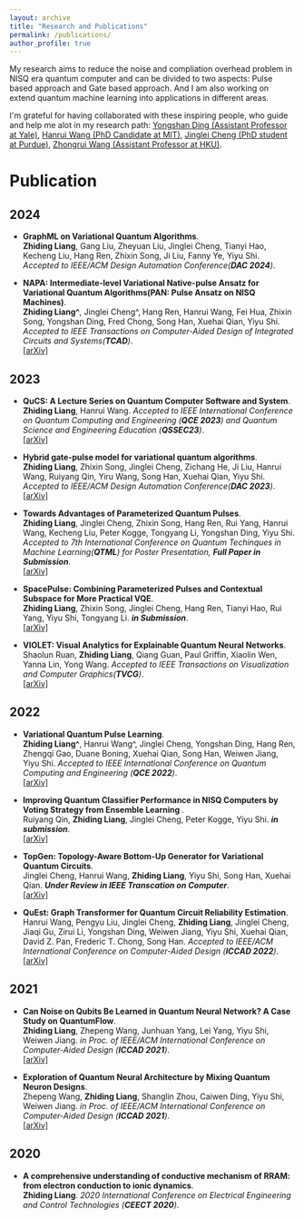 ```yaml
---
layout: archive
title: "Research and Publications"
permalink: /publications/
author_profile: true
---
```

My research aims to reduce the noise and compliation overhead problem in NISQ era quantum computer and can be divided to two aspects: Pulse based approach and Gate based approach. And I am also working on extend quantum machine learning into applications in different areas.

I'm grateful for having collaborated with these inspiring people, who guide and help me alot in my research path: [Yongshan Ding (Assistant Professor at Yale)](https://www.yongshanding.com/), [Hanrui Wang (PhD Candidate at MIT)](https://hanruiwang.me/), [Jinglei Cheng (PhD student at Purdue)](https://www.linkedin.com/in/jinglei-cheng-b7235a12b/), [Zhongrui Wang (Assistant Professor at HKU)](https://www.eee.hku.hk/~zrwang/).

# Publication
## 2024
* <b>GraphML on Variational Quantum Algorithms</b>. <br>
<b>Zhiding Liang</b>, Gang Liu, Zheyuan Liu, Jinglei Cheng, Tianyi Hao, Kecheng Liu, Hang Ren, Zhixin Song, Ji Liu, Fanny Ye, Yiyu Shi. <i>Accepted to IEEE/ACM Design Automation Conference(**DAC 2024**)</i>.<br>

* <b>NAPA: Intermediate-level Variational Native-pulse Ansatz for Variational Quantum Algorithms(PAN: Pulse Ansatz on NISQ Machines)</b>. <br>
<b>Zhiding Liang^</b>, Jinglei Cheng^, Hang Ren, Hanrui Wang, Fei Hua, Zhixin Song, Yongshan Ding, Fred Chong, Song Han, Xuehai Qian, Yiyu Shi. <i>Accepted to IEEE Transactions on Computer-Aided Design of Integrated Circuits and Systems(**TCAD**)</i>.<br>[[arXiv]](https://arxiv.org/pdf/2208.01215.pdf)

## 2023
* <b>QuCS: A Lecture Series on Quantum Computer Software and System</b>. <br>
<b>Zhiding Liang</b>, Hanrui Wang. <i>Accepted to IEEE International Conference on Quantum Computing and Engineering (**QCE 2023**) and Quantum Science and Engineering Education (**QSSEC23**)</i>.<br>[[arXiv]](https://zlianghahaha.github.io/2309.15908.pdf)

* <b>Hybrid gate-pulse model for variational quantum algorithms</b>. <br>
<b>Zhiding Liang</b>, Zhixin Song, Jinglei Cheng, Zichang He, Ji Liu, Hanrui Wang, Ruiyang Qin, Yiru Wang, Song Han, Xuehai Qian, Yiyu Shi. <i>Accepted to IEEE/ACM Design Automation Conference(**DAC 2023**)</i>.<br>[[arXiv]](https://arxiv.org/pdf/2212.00661.pdf)

* <b>Towards Advantages of Parameterized Quantum Pulses</b>. <br>
<b>Zhiding Liang</b>, Jinglei Cheng, Zhixin Song, Hang Ren, Rui Yang, Hanrui Wang, Kecheng Liu, Peter Kogge, Tongyang Li, Yongshan Ding, Yiyu Shi. <i>Accepted to 7th International Conference on Quantum Techinques in Machine Learning(**QTML**) for Poster Presentation, **Full Paper in Submission**</i>.<br>[[arXiv]](https://arxiv.org/pdf/2304.09253.pdf)

* <b>SpacePulse: Combining Parameterized Pulses and Contextual Subspace for More Practical VQE</b>. <br>
<b>Zhiding Liang</b>, Zhixin Song, Jinglei Cheng, Hang Ren, Tianyi Hao, Rui Yang, Yiyu Shi, Tongyang Li. <i>**in Submission**</i>.<br>[[arXiv]](https://arxiv.org/pdf/2311.17423.pdf)


* <b>VIOLET: Visual Analytics for Explainable Quantum Neural Networks</b>. <br>
Shaolun Ruan, <b>Zhiding Liang</b>, Qiang Guan, Paul Griffin, Xiaolin Wen, Yanna Lin, Yong Wang. <i>Accepted to  IEEE Transactions on Visualization and Computer Graphics(**TVCG**)</i>.<br>[[arXiv]](https://arxiv.org/pdf/2312.15276.pdf)


## 2022
* <b>Variational Quantum Pulse Learning</b>. <br>
<b>Zhiding Liang^</b>, Hanrui Wang^, Jinglei Cheng, Yongshan Ding, Hang Ren, Zhengqi Gao, Duane Boning, Xuehai Qian, Song Han, Weiwen Jiang, Yiyu Shi. <i>Accepted to IEEE International Conference on Quantum Computing and Engineering (**QCE 2022**)</i>.<br>[[arXiv]](https://arxiv.org/pdf/2203.17267.pdf)

* <b>Improving Quantum Classifier Performance in NISQ Computers by Voting Strategy from Ensemble Learning </b>. <br>
 Ruiyang Qin, <b>Zhiding Liang</b>, Jinglei Cheng, Peter Kogge, Yiyu Shi. <i>**in submission**</i>.<br>[[arXiv]](https://arxiv.org/pdf/2210.01656.pdf)

* <b>TopGen: Topology-Aware Bottom-Up Generator for Variational Quantum Circuits</b>. <br>
Jinglei Cheng, Hanrui Wang, <b>Zhiding Liang</b>, Yiyu Shi, Song Han, Xuehai Qian. <i>**Under Review in IEEE Transcation on Computer**</i>.<br>[[arXiv]](https://arxiv.org/pdf/2210.08190.pdf)

* <b>QuEst: Graph Transformer for Quantum Circuit Reliability Estimation</b>. <br>
Hanrui Wang, Pengyu Liu, Jinglei Cheng, <b>Zhiding Liang</b>, Jinglei Cheng, Jiaqi Gu, Zirui Li, Yongshan Ding,  Weiwen Jiang, Yiyu Shi, Xuehai Qian, David Z. Pan, Frederic T. Chong, Song Han. <i>Accepted to IEEE/ACM International Conference on Computer-Aided Design (**ICCAD 2022**)</i>.<br>[[arXiv]](https://arxiv.org/pdf/2210.16724.pdf)


## 2021
* <b>Can Noise on Qubits Be Learned in Quantum Neural Network? A Case Study on QuantumFlow</b>. <br>
<b>Zhiding Liang</b>, Zhepeng Wang, Junhuan Yang, Lei Yang, Yiyu Shi, Weiwen Jiang. <i>in Proc. of IEEE/ACM International Conference on Computer-Aided Design (**ICCAD 2021**)</i>.<br>[[arXiv]](https://arxiv.org/pdf/2109.03430.pdf)

* <b>Exploration of Quantum Neural Architecture by Mixing Quantum Neuron Designs</b>. <br>
Zhepeng Wang, <b>Zhiding Liang</b>, Shanglin Zhou, Caiwen Ding, Yiyu Shi, Weiwen Jiang. <i>in Proc. of IEEE/ACM International Conference on Computer-Aided Design (**ICCAD 2021**)</i>.<br>
[[arXiv]](https://arxiv.org/pdf/2109.03806.pdf)

## 2020
* <b>A comprehensive understanding of conductive mechanism of RRAM: from electron conduction to ionic dynamics</b>. <br>
<b>Zhiding Liang</b>. <i>2020 International Conference on Electrical Engineering and Control Technologies (**CEECT 2020**)</i>.<br>